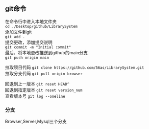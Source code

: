 ## git命令   <br>

在命令行中进入本地文件夹  <br>
`cd ./Desktop/github/LibrarySystem`<br>
添加文件到git<br>
`git add .`<br>
提交更改，添加提交说明<br>
`git commit -m "Initial commit"`<br>
最后，将本地更改推送到github的main分支<br>
`git push origin main`<br>

拉取项目代码
`git clone https://github.com/56as/LibrarySystem.git`<br>
拉取分支代码
`git pull origin browser`<br>

回退到上一版本
`git reset HEAD^`<br>
回退到指定版本
`git reset version_num`<br>
查看版本号
`git log --oneline`<br>

### 分支<br>
Browser,Server,Mysql三个分支<br>
